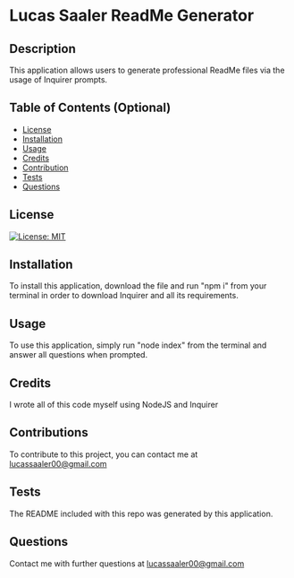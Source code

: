 # Lucas Saaler ReadMe Generator

## Description

This application allows users to generate professional ReadMe files via the usage of Inquirer prompts.

## Table of Contents (Optional)

- [License](#license)
- [Installation](#installation)
- [Usage](#usage)
- [Credits](#credits)
- [Contribution](#contributions)
- [Tests](#tests)
- [Questions](#questions)

## License

[![License: MIT](https://img.shields.io/badge/License-MIT-yellow.svg)](https://opensource.org/licenses/MIT)

## Installation

To install this application, download the file and run "npm i" from your terminal in order to download Inquirer and all its requirements.

## Usage

To use this application, simply run "node index" from the terminal and answer all questions when prompted.    

## Credits

I wrote all of this code myself using NodeJS and Inquirer

## Contributions

To contribute to this project, you can contact me at lucassaaler00@gmail.com

## Tests

The README included with this repo was generated by this application.

## Questions

Contact me with further questions at lucassaaler00@gmail.com
